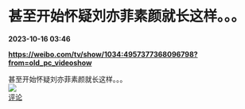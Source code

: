 # 甚至开始怀疑刘亦菲素颜就长这样。。。

**2023-10-16 03:46**

**https://weibo.com/tv/show/1034:4957377368096798?from=old_pc_videoshow**

甚至开始怀疑刘亦菲素颜就长这样。。。  
![](https://img3.chouti.com/CHOUTI_231016_40FCE51E24C944589C37D89EE26EFE4D.jpg)  
[评论](https://m.chouti.com/link/40301644)
